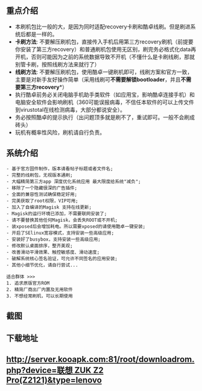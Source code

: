 ## 重点介绍


- 本刷机包比一般的大，是因为同时适配recovery卡刷和酷卓线刷。但是刷进系统后都是一样的。
- **卡刷方法**: 不要解压刷机包，直接传入手机后用第三方recovery刷机（前提要你安装了第三方recovery）和普通刷机包使用无区别，刷完务必格式化data再开机，否则可能因为之前的系统数据导致不开机（不懂什么是卡刷线刷，那就别管卡刷，按照线刷方法来就行了）
- **线刷方法**: 不要解压刷机包，使用酷卓一键刷机即可，线刷方案和官方一致，主要是对新手友好操作简单（采用线刷可**不需要解锁bootloader**，并且**不需要第三方recovery***）
- 执行酷卓前务必关闭电脑手机助手类软件（如应用宝，影响酷卓连接手机）和电脑安全软件会影响刷机（360可能误报病毒，不信任本软件的可以上传文件到virustotal在线检测病毒，大部分都说安全）。
- 务必按照酷卓的提示执行（出问题顶多就是刷不了，重试即可。一般不会刷成砖头）
- 玩机有概率性风险，刷机请自行负责。

## 系统介绍

    - 基于官方固件制作，版本请看帖子标题或者文件名;
    - 完整的线刷包，无视版本通刷;
    - 大幅精简第三方app 深度优化系统应用 最大限度给系统"减负";
    - 移除了一个隐藏很深的广告插件;
    - 全面的兼容性测试确保稳定好用;
    - 完美获取了root权限，VIP可用;
    - 加入了自编译的Magisk 支持在线更新;
    - Magisk的运行环境已添加，不需要联网安装了;
    - 请不要替换其他任何Magisk，会丢失ROOT或不开机;
    - 装xposed后会增加耗电。所以需要xposed的请使用酷卓一键安装;
    - 开启了SElinux宽容模式，支持安装一些高级应用;
    - 安装好了busybox，支持安装一些高级应用;
    - 修改默认桌面排序，整齐美观;
    - 改善滑动平滑效果、触控敏感度、滑动速度;
    - 破解系统核心签名验证，可允许不同签名的应用安装;
    - 其他小细节优化，请自行尝试...
 
    适合群体 >>>
    1. 追求原版官方ROM
    2. 精简厂商出厂内置及无用软件
    3. 不想经常刷机，可以长期使用

## 截图


## 下载地址


[http://server.kooapk.com:81/root/downloadrom.php?device=联想 ZUK Z2 Pro(Z2121)&type=lenovo](http://server.kooapk.com:81/root/downloadrom.php?device=%E8%81%94%E6%83%B3%20ZUK%20Z2%20Pro(Z2121)&type=lenovo)
---
